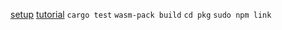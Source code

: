 [setup](https://rustwasm.github.io/book/game-of-life/setup.html)
[tutorial](https://rustwasm.github.io/book/game-of-life/hello-world.html)
`cargo test`
`wasm-pack build`
`cd pkg`
`sudo npm link`